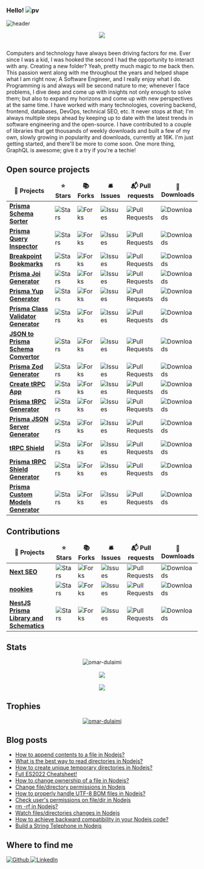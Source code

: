 ### Hello! ![pv](https://pageview.vercel.app/?github_user=omar-dulaimi)

![header](https://user-images.githubusercontent.com/11743389/156879955-cacb8504-006d-42cf-8ea8-8f387ede379c.png)

<div align="center">
  <a href="https://www.buymeacoffee.com/omardulaimi" target="_blank" style="display: inline-block;">
    <img src="https://img.shields.io/badge/Buy_Me_A_Coffee-FFDD00?style=for-the-badge&logo=buy-me-a-coffee&logoColor=black" align="center"/>
  </a>
</div>

<br />

Computers and technology have always been driving factors for me. Ever since I was a kid, I was hooked the second I had the opportunity to interact with any. Creating a new folder? Yeah, pretty much magic to me back then. This passion went along with me throughout the years and helped shape what I am right now; A Software Engineer, and I really enjoy what I do. Programming is and always will be second nature to me; whenever I face problems, I dive deep and come up with insights not only enough to solve them; but also to expand my horizons and come up with new perspectives at the same time. I have worked with many technologies, covering backend, frontend, databases, DevOps, technical SEO, etc. It never stops at that; I'm always multiple steps ahead by keeping up to date with the latest trends in software engineering and the open-source. I have contributed to a couple of libraries that get thousands of weekly downloads and built a few of my own, slowly growing in popularity and downloads, currently at 16K. I'm just getting started, and there'll be more to come soon. One more thing, GraphQL is awesome; give it a try if you're a techie!

<h2>Open source projects</h2>
<table align="center">
  <thead align="center">
    <tr border: none;>
      <td><b>🎁 Projects</b></td>
      <td><b>⭐ Stars</b></td>
      <td><b>📚 Forks</b></td>
      <td><b>🛎 Issues</b></td>
      <td><b>📬 Pull requests</b></td>
      <td><b>💾 Downloads</b></td>
    </tr>
  </thead>
  <tbody>
    <tr>
      <td><a href="https://github.com/omar-dulaimi/prisma-schema-sorter"><b>Prisma Schema Sorter</b></a></td>
      <td><img alt="Stars" src="https://img.shields.io/github/stars/omar-dulaimi/prisma-schema-sorter?style=flat-square&labelColor=343b41"/></td>
      <td><img alt="Forks" src="https://img.shields.io/github/forks/omar-dulaimi/prisma-schema-sorter?style=flat-square&labelColor=343b41"/></td>
      <td><img alt="Issues" src="https://img.shields.io/github/issues/omar-dulaimi/prisma-schema-sorter?style=flat-square&labelColor=343b41"/></td>
      <td><img alt="Pull Requests" src="https://img.shields.io/github/issues-pr/omar-dulaimi/prisma-schema-sorter?style=flat-square&labelColor=343b41"/>       </td>
      <td><img alt="Downloads" src="https://img.shields.io/npm/dt/prisma-schema-sorter.svg"/></td>
    </tr>
     <tr>
      <td><a href="https://github.com/omar-dulaimi/prisma-query-inspector"><b>Prisma Query Inspector</b></a></td>
      <td><img alt="Stars" src="https://img.shields.io/github/stars/omar-dulaimi/prisma-query-inspector?style=flat-square&labelColor=343b41"/></td>
      <td><img alt="Forks" src="https://img.shields.io/github/forks/omar-dulaimi/prisma-query-inspector?style=flat-square&labelColor=343b41"/></td>
      <td><img alt="Issues" src="https://img.shields.io/github/issues/omar-dulaimi/prisma-query-inspector?style=flat-square&labelColor=343b41"/></td>
      <td><img alt="Pull Requests" src="https://img.shields.io/github/issues-pr/omar-dulaimi/prisma-query-inspector?style=flat-square&labelColor=343b41"/></td>
      <td><img alt="Downloads" src="https://img.shields.io/npm/dt/prisma-query-inspector.svg"/></td>
    </tr>
    <tr>
      <td><a href="https://github.com/omar-dulaimi/breakpoint-bookmarks"><b>Breakpoint Bookmarks</b></a></td>
      <td><img alt="Stars" src="https://img.shields.io/github/stars/omar-dulaimi/breakpoint-bookmarks?style=flat-square&labelColor=343b41"/></td>
      <td><img alt="Forks" src="https://img.shields.io/github/forks/omar-dulaimi/breakpoint-bookmarks?style=flat-square&labelColor=343b41"/></td>
      <td><img alt="Issues" src="https://img.shields.io/github/issues/omar-dulaimi/breakpoint-bookmarks?style=flat-square&labelColor=343b41"/></td>
      <td><img alt="Pull Requests" src="https://img.shields.io/github/issues-pr/omar-dulaimi/breakpoint-bookmarks?style=flat-square&labelColor=343b41"/></td>
      <td><img alt="Downloads" src="https://vsmarketplacebadge.apphb.com/downloads/OmarDulaimi.breakpoint-bookmarks.svg"/></td>
    </tr>
     <tr>
      <td><a href="https://github.com/omar-dulaimi/prisma-joi-generator"><b>Prisma Joi Generator</b></a></td>
      <td><img alt="Stars" src="https://img.shields.io/github/stars/omar-dulaimi/prisma-joi-generator?style=flat-square&labelColor=343b41"/></td>
      <td><img alt="Forks" src="https://img.shields.io/github/forks/omar-dulaimi/prisma-joi-generator?style=flat-square&labelColor=343b41"/></td>
      <td><img alt="Issues" src="https://img.shields.io/github/issues/omar-dulaimi/prisma-joi-generator?style=flat-square&labelColor=343b41"/></td>
      <td><img alt="Pull Requests" src="https://img.shields.io/github/issues-pr/omar-dulaimi/prisma-joi-generator?style=flat-square&labelColor=343b41"/></td>
      <td><img alt="Downloads" src="https://img.shields.io/npm/dt/prisma-joi-generator.svg"/></td>
    </tr>    
     <tr>
      <td><a href="https://github.com/omar-dulaimi/prisma-yup-generator"><b>Prisma Yup Generator</b></a></td>
      <td><img alt="Stars" src="https://img.shields.io/github/stars/omar-dulaimi/prisma-yup-generator?style=flat-square&labelColor=343b41"/></td>
      <td><img alt="Forks" src="https://img.shields.io/github/forks/omar-dulaimi/prisma-yup-generator?style=flat-square&labelColor=343b41"/></td>
      <td><img alt="Issues" src="https://img.shields.io/github/issues/omar-dulaimi/prisma-yup-generator?style=flat-square&labelColor=343b41"/></td>
      <td><img alt="Pull Requests" src="https://img.shields.io/github/issues-pr/omar-dulaimi/prisma-yup-generator?style=flat-square&labelColor=343b41"/></td>
      <td><img alt="Downloads" src="https://img.shields.io/npm/dt/prisma-yup-generator.svg"/></td>
    </tr>
     <tr>
      <td><a href="https://github.com/omar-dulaimi/prisma-class-validator-generator"><b>Prisma Class Validator Generator</b></a></td>
      <td><img alt="Stars" src="https://img.shields.io/github/stars/omar-dulaimi/prisma-class-validator-generator?style=flat-square&labelColor=343b41"/></td>
      <td><img alt="Forks" src="https://img.shields.io/github/forks/omar-dulaimi/prisma-class-validator-generator?style=flat-square&labelColor=343b41"/></td>
      <td><img alt="Issues" src="https://img.shields.io/github/issues/omar-dulaimi/prisma-class-validator-generator?style=flat-square&labelColor=343b41"/></td>
      <td><img alt="Pull Requests" src="https://img.shields.io/github/issues-pr/omar-dulaimi/prisma-class-validator-generator?style=flat-square&labelColor=343b41"/></td>
      <td><img alt="Downloads" src="https://img.shields.io/npm/dt/prisma-class-validator-generator.svg"/></td>
    </tr>  
     <tr>
      <td><a href="https://github.com/omar-dulaimi/json-to-prisma-schema-convertor"><b>JSON to Prisma Schema Convertor</b></a></td>
      <td><img alt="Stars" src="https://img.shields.io/github/stars/omar-dulaimi/json-to-prisma-schema-convertor?style=flat-square&labelColor=343b41"/></td>
      <td><img alt="Forks" src="https://img.shields.io/github/forks/omar-dulaimi/json-to-prisma-schema-convertor?style=flat-square&labelColor=343b41"/></td>
      <td><img alt="Issues" src="https://img.shields.io/github/issues/omar-dulaimi/json-to-prisma-schema-convertor?style=flat-square&labelColor=343b41"/></td>
      <td><img alt="Pull Requests" src="https://img.shields.io/github/issues-pr/omar-dulaimi/json-to-prisma-schema-convertor?style=flat-square&labelColor=343b41"/></td>
      <td><img alt="Downloads" src="https://img.shields.io/npm/dt/json-to-prisma-schema-convertor.svg"/></td>
    </tr>   
     <tr>
      <td><a href="https://github.com/omar-dulaimi/prisma-zod-generator"><b>Prisma Zod Generator</b></a></td>
      <td><img alt="Stars" src="https://img.shields.io/github/stars/omar-dulaimi/prisma-zod-generator?style=flat-square&labelColor=343b41"/></td>
      <td><img alt="Forks" src="https://img.shields.io/github/forks/omar-dulaimi/prisma-zod-generator?style=flat-square&labelColor=343b41"/></td>
      <td><img alt="Issues" src="https://img.shields.io/github/issues/omar-dulaimi/prisma-zod-generator?style=flat-square&labelColor=343b41"/></td>
      <td><img alt="Pull Requests" src="https://img.shields.io/github/issues-pr/omar-dulaimi/prisma-zod-generator?style=flat-square&labelColor=343b41"/></td>
      <td><img alt="Downloads" src="https://img.shields.io/npm/dt/prisma-zod-generator.svg"/></td>
    </tr>
      <tr>
      <td><a href="https://github.com/omar-dulaimi/create-trpc-app"><b>Create tRPC App</b></a></td>
      <td><img alt="Stars" src="https://img.shields.io/github/stars/omar-dulaimi/create-trpc-app?style=flat-square&labelColor=343b41"/></td>
      <td><img alt="Forks" src="https://img.shields.io/github/forks/omar-dulaimi/create-trpc-app?style=flat-square&labelColor=343b41"/></td>
      <td><img alt="Issues" src="https://img.shields.io/github/issues/omar-dulaimi/create-trpc-app?style=flat-square&labelColor=343b41"/></td>
      <td><img alt="Pull Requests" src="https://img.shields.io/github/issues-pr/omar-dulaimi/create-trpc-app?style=flat-square&labelColor=343b41"/></td>
      <td><img alt="Downloads" src="https://img.shields.io/npm/dt/create-trpc-appx.svg"/></td>
    </tr>
    <tr>
      <td><a href="https://github.com/omar-dulaimi/prisma-trpc-generator"><b>Prisma tRPC Generator</b></a></td>
      <td><img alt="Stars" src="https://img.shields.io/github/stars/omar-dulaimi/prisma-trpc-generator?style=flat-square&labelColor=343b41"/></td>
      <td><img alt="Forks" src="https://img.shields.io/github/forks/omar-dulaimi/prisma-trpc-generator?style=flat-square&labelColor=343b41"/></td>
      <td><img alt="Issues" src="https://img.shields.io/github/issues/omar-dulaimi/prisma-trpc-generator?style=flat-square&labelColor=343b41"/></td>
      <td><img alt="Pull Requests" src="https://img.shields.io/github/issues-pr/omar-dulaimi/prisma-trpc-generator?style=flat-square&labelColor=343b41"/></td>
      <td><img alt="Downloads" src="https://img.shields.io/npm/dt/prisma-trpc-generator.svg"/></td>
    </tr>
    <tr>
      <td><a href="https://github.com/omar-dulaimi/prisma-json-server-generator"><b>Prisma JSON Server Generator</b></a></td>
      <td><img alt="Stars" src="https://img.shields.io/github/stars/omar-dulaimi/prisma-json-server-generator?style=flat-square&labelColor=343b41"/></td>
      <td><img alt="Forks" src="https://img.shields.io/github/forks/omar-dulaimi/prisma-json-server-generator?style=flat-square&labelColor=343b41"/></td>
      <td><img alt="Issues" src="https://img.shields.io/github/issues/omar-dulaimi/prisma-json-server-generator?style=flat-square&labelColor=343b41"/></td>
      <td><img alt="Pull Requests" src="https://img.shields.io/github/issues-pr/omar-dulaimi/prisma-json-server-generator?style=flat-square&labelColor=343b41"/></td>
      <td><img alt="Downloads" src="https://img.shields.io/npm/dt/prisma-json-server-generator.svg"/></td>
    </tr>
    <tr>
      <td><a href="https://github.com/omar-dulaimi/trpc-shield"><b>tRPC Shield</b></a></td>
      <td><img alt="Stars" src="https://img.shields.io/github/stars/omar-dulaimi/trpc-shield?style=flat-square&labelColor=343b41"/></td>
      <td><img alt="Forks" src="https://img.shields.io/github/forks/omar-dulaimi/trpc-shield?style=flat-square&labelColor=343b41"/></td>
      <td><img alt="Issues" src="https://img.shields.io/github/issues/omar-dulaimi/trpc-shield?style=flat-square&labelColor=343b41"/></td>
      <td><img alt="Pull Requests" src="https://img.shields.io/github/issues-pr/omar-dulaimi/trpc-shield?style=flat-square&labelColor=343b41"/></td>
      <td><img alt="Downloads" src="https://img.shields.io/npm/dt/trpc-shield.svg"/></td>
    </tr>
    <tr>
      <td><a href="https://github.com/omar-dulaimi/prisma-trpc-shield-generator"><b>Prisma tRPC Shield Generator</b></a></td>
      <td><img alt="Stars" src="https://img.shields.io/github/stars/omar-dulaimi/prisma-trpc-shield-generator?style=flat-square&labelColor=343b41"/></td>
      <td><img alt="Forks" src="https://img.shields.io/github/forks/omar-dulaimi/prisma-trpc-shield-generator?style=flat-square&labelColor=343b41"/></td>
      <td><img alt="Issues" src="https://img.shields.io/github/issues/omar-dulaimi/prisma-trpc-shield-generator?style=flat-square&labelColor=343b41"/></td>
      <td><img alt="Pull Requests" src="https://img.shields.io/github/issues-pr/omar-dulaimi/prisma-trpc-shield-generator?style=flat-square&labelColor=343b41"/></td>
      <td><img alt="Downloads" src="https://img.shields.io/npm/dt/prisma-trpc-shield-generator.svg"/></td>
    </tr>
    <tr>
      <td><a href="https://github.com/omar-dulaimi/prisma-custom-models-generator"><b>Prisma Custom Models Generator</b></a></td>
      <td><img alt="Stars" src="https://img.shields.io/github/stars/omar-dulaimi/prisma-custom-models-generator?style=flat-square&labelColor=343b41"/></td>
      <td><img alt="Forks" src="https://img.shields.io/github/forks/omar-dulaimi/prisma-custom-models-generator?style=flat-square&labelColor=343b41"/></td>
      <td><img alt="Issues" src="https://img.shields.io/github/issues/omar-dulaimi/prisma-custom-models-generator?style=flat-square&labelColor=343b41"/></td>
      <td><img alt="Pull Requests" src="https://img.shields.io/github/issues-pr/omar-dulaimi/prisma-custom-models-generator?style=flat-square&labelColor=343b41"/></td>
      <td><img alt="Downloads" src="https://img.shields.io/npm/dt/prisma-custom-models-generator.svg"/></td>
    </tr>
  </tbody>
</table>

<h2>Contributions</h2>
<table align="center">
  <thead align="center">
    <tr border: none;>
      <td><b>🎁 Projects</b></td>
      <td><b>⭐ Stars</b></td>
      <td><b>📚 Forks</b></td>
      <td><b>🛎 Issues</b></td>
      <td><b>📬 Pull requests</b></td>
      <td><b>💾 Downloads</b></td>
    </tr>
  </thead>
  <tbody>
    <tr>
      <td><a href="https://github.com/garmeeh/next-seo"><b>Next SEO</b></a></td>
      <td><img alt="Stars" src="https://img.shields.io/github/stars/garmeeh/next-seo?style=flat-square&labelColor=343b41"/></td>
      <td><img alt="Forks" src="https://img.shields.io/github/forks/garmeeh/next-seo?style=flat-square&labelColor=343b41"/></td>
      <td><img alt="Issues" src="https://img.shields.io/github/issues/garmeeh/next-seo?style=flat-square&labelColor=343b41"/></td>
      <td><img alt="Pull Requests" src="https://img.shields.io/github/issues-pr/garmeeh/next-seo?style=flat-square&labelColor=343b41"/></td>
      <td><img alt="Downloads" src="https://img.shields.io/npm/dt/next-seo.svg"/></td>
    </tr>
     <tr>
      <td><a href="https://github.com/maticzav/nookies"><b>nookies</b></a></td>
      <td><img alt="Stars" src="https://img.shields.io/github/stars/maticzav/nookies?style=flat-square&labelColor=343b41"/></td>
      <td><img alt="Forks" src="https://img.shields.io/github/forks/maticzav/nookies?style=flat-square&labelColor=343b41"/></td>
      <td><img alt="Issues" src="https://img.shields.io/github/issues/maticzav/nookies?style=flat-square&labelColor=343b41"/></td>
      <td><img alt="Pull Requests" src="https://img.shields.io/github/issues-pr/maticzav/nookies?style=flat-square&labelColor=343b41"/></td>
      <td><img alt="Downloads" src="https://img.shields.io/npm/dt/nookies.svg"/></td>
    </tr>
    <tr>
      <td><a href="https://github.com/notiz-dev/nestjs-prisma"><b>NestJS Prisma Library and Schematics</b></a></td>
      <td><img alt="Stars" src="https://img.shields.io/github/stars/notiz-dev/nestjs-prisma?style=flat-square&labelColor=343b41"/></td>
      <td><img alt="Forks" src="https://img.shields.io/github/forks/notiz-dev/nestjs-prisma?style=flat-square&labelColor=343b41"/></td>
      <td><img alt="Issues" src="https://img.shields.io/github/issues/notiz-dev/nestjs-prisma?style=flat-square&labelColor=343b41"/></td>
      <td><img alt="Pull Requests" src="https://img.shields.io/github/issues-pr/notiz-dev/nestjs-prisma?style=flat-square&labelColor=343b41"/></td>
      <td><img alt="Downloads" src="https://img.shields.io/npm/dt/nestjs-prisma"/></td>
    </tr>
  </tbody>
</table>

<h2>Stats</h2>
<p align="center"> 
  <img src="https://github-readme-stats.vercel.app/api?username=omar-dulaimi&show_icons=true&theme=gotham" alt="omar-dulaimi" />
  <br/>
  <br/>
  <img align="center" src="https://github-readme-streak-stats.herokuapp.com/?user=omar-dulaimi&theme=gotham" />
  <br/>
  <br/>  
  <img align="center" src="https://github-readme-stats.vercel.app/api/top-langs/?username=omar-dulaimi&title_color=ffffff&text_color=c9cacc&icon_color=2bbc8a&bg_color=1d1f21&langs_count=5" />
</p>

<h2>Trophies</h2>
<p align="center"> 
  <a href="https://github.com/ryo-ma/github-profile-trophy"><img src="https://github-profile-trophy.vercel.app/?username=omar-dulaimi" alt="omar-dulaimi" /></a>
</p>

<h2>Blog posts</h2>

<!-- BLOG-POST-LIST:START -->
- [How to append contents to a file in Nodejs?](https://dev.to/omardulaimi/how-to-append-contents-to-a-file-in-nodejs-2fk6)
- [What is the best way to read directories in Nodejs?](https://dev.to/omardulaimi/what-is-the-best-way-to-read-directories-in-nodejs-3le2)
- [How to create unique temporary directories in Nodejs?](https://dev.to/omardulaimi/how-to-create-unique-temporary-directories-in-nodejs-1n69)
- [Full ES2022 Cheatsheet!](https://dev.to/omardulaimi/full-es2022-cheatsheet-4m9l)
- [How to change ownership of a file in Nodejs?](https://dev.to/omardulaimi/how-to-change-ownership-of-a-file-in-nodejs-1fke)
- [Change file/directory permissions in Nodejs](https://dev.to/omardulaimi/change-filedirectory-permissions-in-nodejs-fac)
- [How to properly handle UTF-8 BOM files in Nodejs?](https://dev.to/omardulaimi/how-to-properly-handle-utf-8-bom-files-in-nodejs-1nmj)
- [Check user&#39;s permissions on file/dir in Nodejs](https://dev.to/omardulaimi/check-users-permissions-on-filedir-in-nodejs-4b28)
- [rm -rf in Nodejs?](https://dev.to/omardulaimi/rm-rf-in-nodejs-28n7)
- [Watch files/directories changes in Nodejs](https://dev.to/omardulaimi/watch-filesdirectories-in-nodejs-5bi)
- [How to achieve backward compatibility in your Nodejs code?](https://dev.to/omardulaimi/how-to-achieve-backward-compatibility-in-your-nodejs-code-20b3)
- [Build a String Telephone in Nodejs](https://dev.to/omardulaimi/build-a-string-telephone-in-nodejs-19fh)
<!-- BLOG-POST-LIST:END -->

<h2>Where to find me</h2>
<p>
  <a href="https://github.com/omar-dulaimi" target="_blank">
    <img alt="Github" src="https://img.shields.io/badge/GitHub-%2312100E.svg?&style=for-the-badge&logo=Github&logoColor=white" />
  </a>
  <a href="https://www.linkedin.com/in/omar-dulaimi" target="_blank">
    <img alt="LinkedIn" src="https://img.shields.io/badge/linkedin-%230077B5.svg?&style=for-the-badge&logo=linkedin&logoColor=white" />
  </a>
</p>
